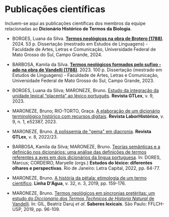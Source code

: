 # Publicações científicas
Incluem-se aqui as publicações científicas dos membros da equipe relacionadas ao **Dicionário Histórico de Termos da Biologia**.

- BORGES, Luana da Silva. **[Termos neológicos na obra de Brotero (1788)](https://repositorio.ufms.br/handle/123456789/9290)**. 2024. 53 p. Dissertação (mestrado em Estudos de Linguagens) - Faculdade de Artes, Letras e Comunicação, Universidade Federal de Mato Grosso do Sul, Campo Grande, 2024.

- BARBOSA, Kamila da Silva. **[Termos neológicos formados pelo sufixo -ado na obra de Vandelli (1788)](https://repositorio.ufms.br/handle/123456789/6740)**. 2023. 100 p. Dissertação (mestrado em Estudos de Linguagens) - Faculdade de Artes, Letras e Comunicação, Universidade Federal de Mato Grosso do Sul, Campo Grande, 2023.

- BORGES, Luana da Silva; MARONEZE, Bruno. [Estudo da integração da unidade lexical “placenta” ao léxico português](https://seer.ufu.br/index.php/GTLex/article/view/70509). **Revista GTLex**, v. 9, 2023.

- MARONEZE, Bruno; RIO-TORTO, Graça. [A elaboração de um dicionário terminológico histórico com recursos digitais](https://revistas.ufrj.br/index.php/lh/article/view/52387/32319). **Revista LaborHistórico**, v. 9, n. 1, e52387, 2023.

- MARONEZE, Bruno. [A polissemia de "gema" em diacronia](https://seer.ufu.br/index.php/GTLex/article/view/67628/35542). **Revista GTLex**, v. 8, 2022/23.

- BARBOSA, Kamila da Silva; MARONEZE, Bruno. [Teorias semânticas e a definição nos dicionários: uma análise das definições de termos referentes a aves em dois dicionários da língua portuguesa](https://www.letracapital.com.br/produto/estudos-do-lexico-diferentes-olhares-e-perspectivas/). In: DORES, Marcus; CORDEIRO, Maryelle (orgs.) **Estudos do léxico: diferentes olhares e perspectivas**. Rio de Janeiro: Letra Capital, 2022, pp. 64-77.

- MARONEZE, Bruno. [A história da pétala: etimologia de um termo científico](https://www.revistas.usp.br/linhadagua/article/view/159835). **Linha D'Água**, v. 32, n. 3, 2019, pp. 159-176.

- MARONEZE, Bruno. [Termos neológicos em sincronias pretéritas: um estudo do *Diccionario dos Termos Technicos de Historia Natural* de Vandelli](http://www.livrosabertos.sibi.usp.br/portaldelivrosUSP/catalog/view/389/341/1394). In: GIL, Beatriz Daruj *et al*. **Saberes lexicais**. São Paulo: FFLCH-USP, 2019, pp. 96-109.
